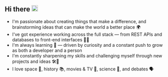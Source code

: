 ## Hi there <img src="https://camo.githubusercontent.com/d552948e7884c41fde2d32b9221d79f0df2076c7d824aaab954ca93f53d95884/68747470733a2f2f6d656469612e67697068792e636f6d2f6d656469612f6876524a434c467a6361737252346961377a2f67697068792e676966" width="20" height="20" />

- I'm passionate about creating things that make a difference, and brainstorming ideas that can make the world a better place 🌍
- I've got experience working across the full stack — from REST APIs and databases to front-end interfaces 🤹‍♂️
- I'm always learning 🧠 — driven by curiosity and a constant push to grow as both a developer and a person
- I'm constantly sharpening my skills and challenging myself through new projects and ideas 🛠️🚀
- I love space 🚀, history 📚, movies & TV 🍿, science 🔬, and debates 🗣️
